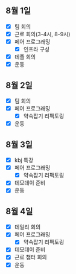 ## 8월 1일

- [x] 팀 회의
- [x] 근로 회의(3-4시, 8-9시)
- [x] 페어 프로그래밍
  - [x] 인프라 구성
- [x] 데플 회의
- [x] 운동

## 8월 2일

- [x] 팀 회의
- [x] 페어 프로그래밍
  - [x] 약속잡기 리팩토링
- [x] 운동

## 8월 3일

- [x] kbj 특강
- [x] 페어 프로그래밍
  - [x] 약속잡기 리팩토링
- [x] 데모데이 준비
- [x] 운동

## 8월 4일

- [x] 데일리 회의
- [x] 페어 프로그래밍
  - [x] 약속잡기 리팩토링
- [x] 데모데이 준비
- [x] 근로 챕터 회의
- [x] 운동

